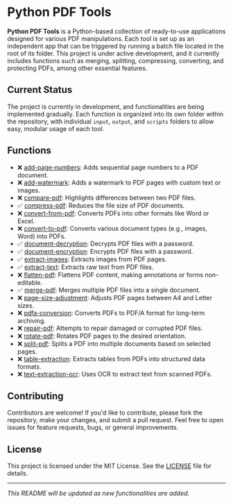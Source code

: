 # Python PDF Tools

**Python PDF Tools** is a Python-based collection of ready-to-use applications designed for various PDF manipulations. Each tool is set up as an independent app that can be triggered by running a batch file located in the root of its folder. This project is under active development, and it currently includes functions such as merging, splitting, compressing, converting, and protecting PDFs, among other essential features.

## Current Status

The project is currently
 in development, and functionalities are being implemented gradually. Each function is organized into its own folder within the repository, with individual `input`, `output`, and `scripts` folders to allow easy, modular usage of each tool.

## Functions

- ❌ [add-page-numbers](./add-page-numbers): Adds sequential page numbers to a PDF document.
- ❌ [add-watermark](./add-watermark): Adds a watermark to PDF pages with custom text or images.
- ❌ [compare-pdf](./compare-pdf): Highlights differences between two PDF files.
- ✅ [compress-pdf](./compress-pdf): Reduces the file size of PDF documents.
- ❌ [convert-from-pdf](./convert-from-pdf): Converts PDFs into other formats like Word or Excel.
- ❌ [convert-to-pdf](./convert-to-pdf): Converts various document types (e.g., images, Word) into PDFs.
- ✅ [document-decryption](./document-decryption): Decrypts PDF files with a password.
- ✅ [document-encryption](./document-encryption): Encrypts PDF files with a password.
- ✅ [extract-images](./extract-images): Extracts images from PDF pages.
- ✅ [extract-text](./extract-text): Extracts raw text from PDF files.
- ❌ [flatten-pdf](./flatten-pdf): Flattens PDF content, making annotations or forms non-editable.
- ✅ [merge-pdf](./merge-pdf): Merges multiple PDF files into a single document.
- ❌ [page-size-adjustment](./page-size-adjustment): Adjusts PDF pages between A4 and Letter sizes.
- ❌ [pdfa-conversion](./pdfa-conversion): Converts PDFs to PDF/A format for long-term archiving.
- ❌ [repair-pdf](./repair-pdf): Attempts to repair damaged or corrupted PDF files.
- ❌ [rotate-pdf](./rotate-pdf): Rotates PDF pages to the desired orientation.
- ❌ [split-pdf](./split-pdf): Splits a PDF into multiple documents based on selected pages.
- ❌ [table-extraction](./table-extraction): Extracts tables from PDFs into structured data formats.
- ❌ [text-extraction-ocr](./text-extraction-ocr): Uses OCR to extract text from scanned PDFs.

## Contributing

Contributors are welcome! If you'd like to contribute, please fork the repository, make your changes, and submit a pull request. Feel free to open issues for feature requests, bugs, or general improvements.

## License

This project is licensed under the MIT License. See the [LICENSE](LICENSE) file for details.

---

*This README will be updated as new functionalities are added.*
